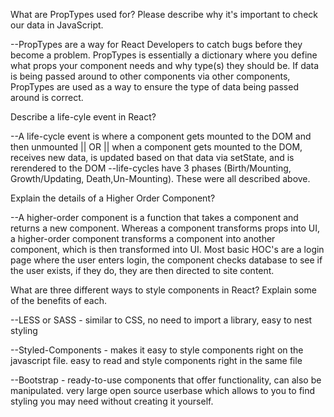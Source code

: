 What are PropTypes used for?  Please describe why it's important to check our data in JavaScript.

--PropTypes are a way for React Developers to catch bugs before they become a problem.  PropTypes is essentially a dictionary where you define what props your component needs and why type(s) they should be. If data is being passed around to other components via other components, PropTypes are used as a way to ensure the type of data being passed around is correct.



Describe a life-cyle event in React?

--A life-cycle event is where a component gets mounted to the DOM and then unmounted || OR || when a component gets mounted to the DOM, receives new data, is updated based on that data via setState, and is rerendered to the DOM
--life-cycles have 3 phases (Birth/Mounting, Growth/Updating, Death,Un-Mounting).  These were all described above.



Explain the details of a Higher Order Component?

--A higher-order component is a function that takes a component and returns a new component.  Whereas a component transforms props into UI, a higher-order component transforms a component into another component, which is then transformed into UI.  Most basic HOC's are a login page where the user enters login, the component checks database to see if the user exists, if they do, they are then directed to site content.



What are three different ways to style components in React? Explain some of the benefits of each.

--LESS or SASS - similar to CSS, no need to import a library, easy to nest styling

--Styled-Components - makes it easy to style components right on the javascript file.  easy to read and style components right in the same file

--Bootstrap - ready-to-use components that offer functionality, can also be manipulated.  very large open source userbase which allows to you to find styling you may need without creating it yourself.

